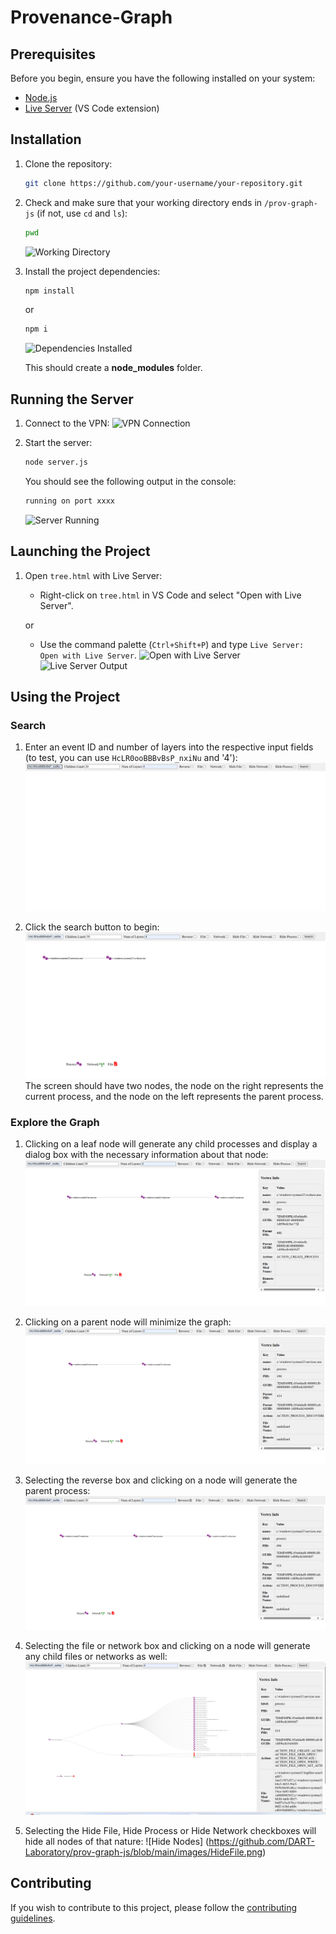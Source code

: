 # Provenance-Graph

## Prerequisites

Before you begin, ensure you have the following installed on your system:

- [Node.js](https://nodejs.org/)
- [Live Server](https://marketplace.visualstudio.com/items?itemName=ritwickdey.LiveServer) (VS Code extension)

## Installation

1. Clone the repository:

    ```sh
    git clone https://github.com/your-username/your-repository.git
    ```

2. Check and make sure that your working directory ends in `/prov-graph-js` (if not, use `cd` and `ls`):

    ```sh
    pwd
    ```
    ![Working Directory](https://github.com/DART-Laboratory/prov-graph-js/assets/123529704/648da3cf-eb6f-4791-ab85-f97dcd979ffc)

3. Install the project dependencies:

    ```sh
    npm install
    ```
    or
    ```sh
    npm i
    ```
    ![Dependencies Installed](https://github.com/DART-Laboratory/prov-graph-js/assets/123529704/c9801624-183f-4e51-b6ac-e4e633d8a5fb)

    This should create a **node_modules** folder.

## Running the Server

1. Connect to the VPN:
    ![VPN Connection](https://github.com/DART-Laboratory/prov-graph-js/assets/123529704/734d1b23-db16-444b-bcac-d2eb2a8fb15f)

2. Start the server:

    ```sh
    node server.js
    ```

    You should see the following output in the console:

    ```sh
    running on port xxxx
    ```
    ![Server Running](https://github.com/DART-Laboratory/prov-graph-js/assets/123529704/e20ebda9-ad4a-4934-bb8d-a48e9603dfeb)

## Launching the Project

1. Open `tree.html` with Live Server:

    - Right-click on `tree.html` in VS Code and select "Open with Live Server".

    or

    - Use the command palette (`Ctrl+Shift+P`) and type `Live Server: Open with Live Server`.
    ![Open with Live Server](https://github.com/DART-Laboratory/prov-graph-js/assets/123529704/ded38838-96ae-462c-9695-d6a1f22d7906)
    ![Live Server Output](https://github.com/DART-Laboratory/prov-graph-js/assets/123529704/a4eec1de-7f20-44a9-a6a0-27e4d93ec725)

## Using the Project

### Search

1. Enter an event ID and number of layers into the respective input fields (to test, you can use `HcLR0ooBBBvBsP_nxiNu` and '4'):
    ![Enter Event ID](https://github.com/DART-Laboratory/prov-graph-js/blob/main/images/search.png)

2. Click the search button to begin:
    ![Search Button](https://github.com/DART-Laboratory/prov-graph-js/blob/main/images/clicksearchtobegin.png)
    The screen should have two nodes, the node on the right represents the current process, and the node on the left represents the parent process.

### Explore the Graph

1. Clicking on a leaf node will generate any child processes and display a dialog box with the necessary information about that node:
    ![Child Processes](https://github.com/DART-Laboratory/prov-graph-js/blob/main/images/explorethegraph.png)

2. Clicking on a parent node will minimize the graph:
    ![Minimize Graph](https://github.com/DART-Laboratory/prov-graph-js/blob/main/images/explorethegraph2.png)

3. Selecting the reverse box and clicking on a node will generate the parent process:
    ![Parent Process](https://github.com/DART-Laboratory/prov-graph-js/blob/main/images/explorethegraph3.png)

4. Selecting the file or network box and clicking on a node will generate any child files or networks as well:
    ![Child Files or Networks](https://github.com/DART-Laboratory/prov-graph-js/blob/main/images/generateChildProcesses.png)

5. Selecting the Hide File, Hide Process or Hide Network checkboxes will hide all nodes of that nature:
    ![Hide Nodes] (https://github.com/DART-Laboratory/prov-graph-js/blob/main/images/HideFile.png)

## Contributing

If you wish to contribute to this project, please follow the [contributing guidelines](CONTRIBUTING.md).
